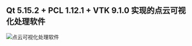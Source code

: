 ## Qt 5.15.2 + PCL 1.12.1 + VTK 9.1.0 实现的点云可视化处理软件

![点云可视化处理软件](https://github.com/Robot-Yue/CloudOne/assets/103190998/493b98cf-5597-4ec6-b2e9-6f26fec90e41)

